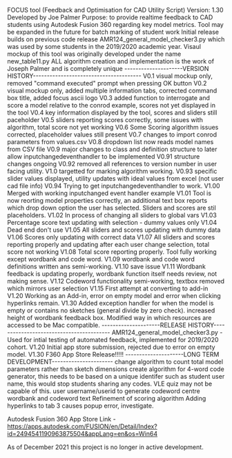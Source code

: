 FOCUS tool (Feedback and Optimisation for CAD Utility Script)
Version: 1.30
Developed by Joe Palmer
Purpose: to provide realtime feedback to CAD students using Autodesk Fusion 360 regarding key model metrics.
Tool may be expanded in the future for batch marking of student work
Initial release builds on previous code release AMR124_general_model_checker3.py which was used by some students in the 2019/2020 academic year.
Visaul mockup of this tool was originally developed under the name new_table11.py
ALL algorithm creation and implementation is the work of Joseph Palmer and is completely unique
---------------------VERSION HISTORY---------------------------------------
V0.1 visual mockup only, removed "command executed" prompt when pressing OK button
V0.2 visual mockup only, added multiple information tabs, corrected command box title, added focus ascii logo
V0.3 added function to interrogate and score a model relative to the conrod example, scores not yet displayed in the tool
V0.4 key information displayed by the tool, scores and sliders still paceholder
V0.5 sliders reporting scores correctly, some issues with algorithm, total score not yet working
V0.6 Some Scoring algorithm issues corrected, placeholder values still present
V0.7 changes to import conrod parameters from values.csv
V0.8 dropdown list now reads model names from CSV file
V0.9 major changes to class and definition structure to later allow inputchangedeventhandler to be implemented
V0.91 structure changes ongoing
V0.92 removed all references to version number in user facing utility. V1.0 targetted for marking algorithm working.
V0.93 specific slider values displayed, utility updates with ideal values from excel (not user cad file info)
V0.94 Trying to get inputchangedeventhandler to work.
V1.00 Merged with working inputchanged event handler example
V1.01 Tool is now reorting model properties correctly, an additional text box reports which drop down option the user has selected. Sliders and scores are stil placeholders. 
V1.02 In process of changing all sliders to global vars
V1.03 Percentage score text updating with selection - dummy values only
V1.04 Dead end don't use
V1.05 All sliders and scores updating with dummy data
V1.06 Scores only updating with correct data
V1.07 All sliders and scores reporting properly and updating after each user change selection, total score not working
V1.08 Total score reporting properly. Tool fully working except wordbank and code word.
V1.09 wordbank and code word definitions written ans semi-working.
V1.10 save issue
V1.11 Wordbank feedback is updating properly, wordbank function itself needs review, not making sense.
V1.12 Codeword functionality semi-working, textbox removed which mirrors user selection
V1.15 First attempt at converting to add-in
V1.20 Working as an Add-in, error on empty model and error when clicking hyperlinks remain.
V1.30 Added exception handler for when the model is empty or contains no sketches (general divide by zero check). increased height of wordbank feedback box. Modified way in which resources are accessed to be Mac compatible.
---------------------RELEASE HISTORY-----------------------------------------
AMR124_general_model_checker3.py - Used for intial testing of automated feedback, implemented for 2019/2020 cohort.
V1.20 Initial app store submission, rejected due to error on empty model.
V1.30 F360 App Store Release!!!!!
---------------------LONG TERM DEVELOPMENT----------------------
change algorithm to count total model parameters rather than sketch dimensions
create algorithm for 4-word code generator, this needs to be based on a unique identifer such as student user name, this would stop students sharing any codes. VLE quiz may not be capable of this. user username/userid to generate codeword
centre wordbank and codeword text
Refinement of scoring algorithm
Adding hyperlinks to tab 3 causes popup error, investigate.

Autodesk Fusion 360 App Store Link - https://apps.autodesk.com/FUSION/en/Detail/Index?id=2494541190963875504&appLang=en&os=Win64

As of December 2021 this project is no longer in active development.
